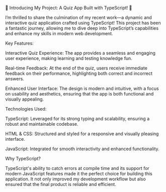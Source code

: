 🚀 Introducing My Project: A Quiz App Built with TypeScript! 🎉

I’m thrilled to share the culmination of my recent work—a dynamic and interactive quiz application crafted using TypeScript! This project has been a fantastic journey, allowing me to dive deep into TypeScript’s capabilities and enhance my skills in modern web development.

Key Features:

Interactive Quiz Experience: The app provides a seamless and engaging user experience, making learning and testing knowledge fun.

Real-time Feedback: At the end of the quiz, users receive immediate feedback on their performance, highlighting both correct and incorrect answers.

Enhanced User Interface: The design is modern and intuitive, with a focus on usability and aesthetics, ensuring that the app is both functional and visually appealing.

Technologies Used:

TypeScript: Leveraged for its strong typing and scalability, ensuring a robust and maintainable codebase.

HTML & CSS: Structured and styled for a responsive and visually pleasing interface.

JavaScript​: Integrated for smooth interactivity and enhanced functionality.

Why TypeScript?

TypeScript's ability to catch errors at compile time and its support for modern JavaScript features made it the perfect choice for building this application. It not only improved my development workflow but also ensured that the final product is reliable and efficient.
